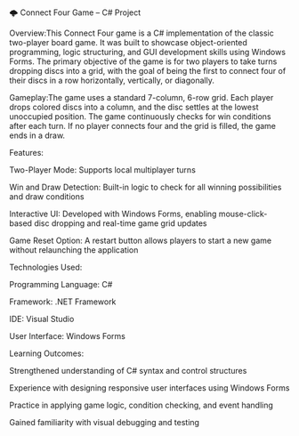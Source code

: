 🌩 Connect Four Game – C# Project

Overview:This Connect Four game is a C# implementation of the classic two-player board game. It was built to showcase object-oriented programming, logic structuring, and GUI development skills using Windows Forms. The primary objective of the game is for two players to take turns dropping discs into a grid, with the goal of being the first to connect four of their discs in a row horizontally, vertically, or diagonally.

Gameplay:The game uses a standard 7-column, 6-row grid. Each player drops colored discs into a column, and the disc settles at the lowest unoccupied position. The game continuously checks for win conditions after each turn. If no player connects four and the grid is filled, the game ends in a draw.

Features:

Two-Player Mode: Supports local multiplayer turns

Win and Draw Detection: Built-in logic to check for all winning possibilities and draw conditions

Interactive UI: Developed with Windows Forms, enabling mouse-click-based disc dropping and real-time game grid updates

Game Reset Option: A restart button allows players to start a new game without relaunching the application

Technologies Used:

Programming Language: C#

Framework: .NET Framework

IDE: Visual Studio

User Interface: Windows Forms

Learning Outcomes:

Strengthened understanding of C# syntax and control structures

Experience with designing responsive user interfaces using Windows Forms

Practice in applying game logic, condition checking, and event handling

Gained familiarity with visual debugging and testing
